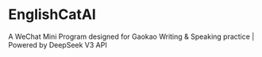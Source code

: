 # EnglishCatAI
A WeChat Mini Program designed for Gaokao Writing &amp; Speaking practice | Powered by DeepSeek V3 API
